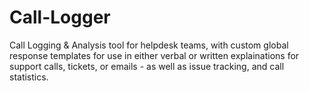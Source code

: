 # Call-Logger
Call Logging &amp; Analysis tool for helpdesk teams, with custom global response templates for use in either verbal or written explainations for support calls, tickets, or emails - as well as issue tracking, and call statistics.
